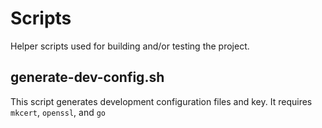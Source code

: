# Scripts

Helper scripts used for building and/or testing the project.

## generate-dev-config.sh

This script generates development configuration files and key. It requires
`mkcert`, `openssl`, and `go`
